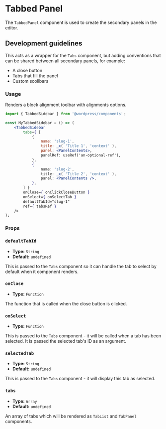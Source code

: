 # Tabbed Panel

The `TabbedPanel` component is used to create the secondary panels in the editor.

## Development guidelines

This acts as a wrapper for the `Tabs` component, but adding conventions that can be shared between all secondary panels, for example:

-   A close button
-   Tabs that fill the panel
-   Custom scollbars

### Usage

Renders a block alignment toolbar with alignments options.

```jsx
import { TabbedSidebar } from '@wordpress/components';

const MyTabbedSidebar = () => (
	<TabbedSidebar
		tabs={ [
			{
				name: 'slug-1',
				title: _x( 'Title 1', 'context' ),
				panel: <PanelContents>,
				panelRef: useRef('an-optional-ref'),
			},
			{
				name: 'slug-2',
				title: _x( 'Title 2', 'context' ),
				panel: <PanelContents />,
			},
		] }
		onClose={ onClickCloseButton }
		onSelect={ onSelectTab }
		defaultTabId="slug-1"
		ref={ tabsRef }
	/>
);
```

### Props

### `defaultTabId`

-   **Type:** `String`
-   **Default:** `undefined`

This is passed to the `Tabs` component so it can handle the tab to select by default when it component renders.

### `onClose`

-   **Type:** `Function`

The function that is called when the close button is clicked.

### `onSelect`

-   **Type:** `Function`

This is passed to the `Tabs` component - it will be called when a tab has been selected. It is passed the selected tab's ID as an argument.

### `selectedTab`

-   **Type:** `String`
-   **Default:** `undefined`

This is passed to the `Tabs` component - it will display this tab as selected.

### `tabs`

-   **Type:** `Array`
-   **Default:** `undefined`

An array of tabs which will be rendered as `TabList` and `TabPanel` components.

